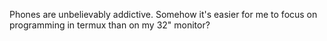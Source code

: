 Phones are unbelievably addictive. Somehow it's easier for me to focus on programming in termux than on my 32" monitor?

